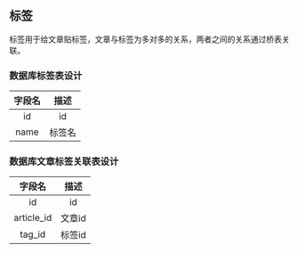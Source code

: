 ## 标签

标签用于给文章贴标签，文章与标签为多对多的关系，两者之间的关系通过桥表关联。

### 数据库标签表设计

|字段名	    			|描述   	            		|
|:----: 				|:----:             		|
|id   					|id		            		|
|name					|标签名	     				|

### 数据库文章标签关联表设计

|字段名	    			|描述   	            		|
|:----: 				|:----:             		|
|id   					|id		            		|
|article_id				|文章id	     				|
|tag_id					|标签id						|
